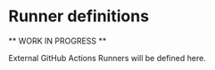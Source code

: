 # Runner definitions
** WORK IN PROGRESS ** 

External GitHub Actions Runners will be defined here. 